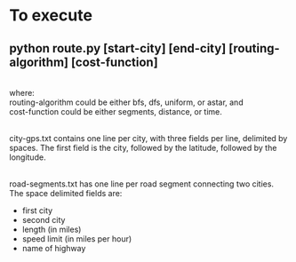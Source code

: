 # To execute
## python route.py [start-city] [end-city] [routing-algorithm] [cost-function]
<br/>where: 
<br/>routing-algorithm could be either bfs, dfs, uniform, or astar, and
<br/>cost-function could be either segments, distance, or time.

<br/>city-gps.txt contains one line per city, with three fields per line, delimited by spaces. The first field is the city, followed by the latitude, followed by the longitude.

<br/>road-segments.txt has one line per road segment connecting two cities. The space delimited fields are:

- first city
- second city
- length (in miles)
- speed limit (in miles per hour)
- name of highway
